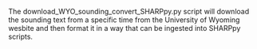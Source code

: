 The download_WYO_sounding_convert_SHARPpy.py script will download the sounding text from a specific time from the University
of Wyoming wesbite and then format it in a way that can be ingested into SHARPpy scripts.
